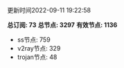更新时间2022-09-11 19:22:58

**总订阅: 73**
**总节点: 3297**
**有效节点: 1136**
- ss节点: 759
- v2ray节点: 329
- trojan节点: 48
